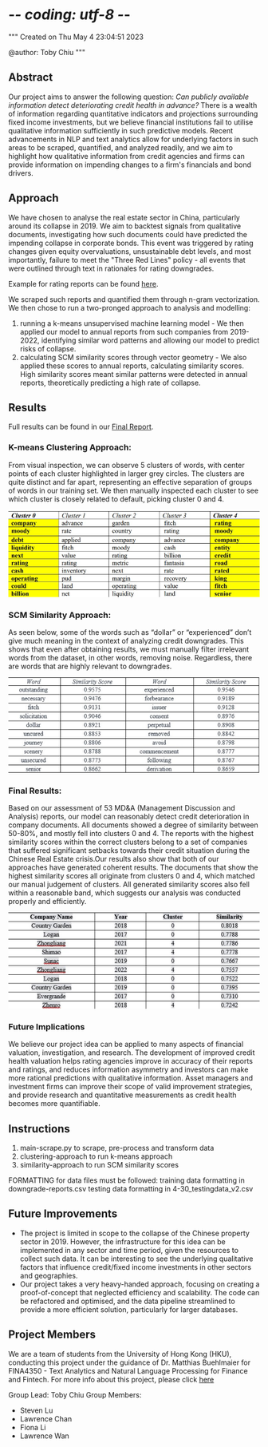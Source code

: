 # -*- coding: utf-8 -*-
"""
Created on Thu May  4 23:04:51 2023

@author: Toby Chiu
"""
## Abstract
Our project aims to answer the following question: *Can publicly available information detect deteriorating credit health in advance?* There is a wealth of information regarding quantitative indicators and projections surrounding fixed income investments, but we believe financial institutions fail to utilise qualitative information sufficiently in such predictive models. Recent advancements in NLP and text analytics allow for underlying factors in such areas to be scraped, quantified, and analyzed readily, and we aim to highlight how qualitative information from credit agencies and firms can provide information on impending changes to a firm's financials and bond drivers. 

## Approach
We have chosen to analyse the real estate sector in China, particularly around its collapse in 2019. We aim to backtest signals from qualitative documents, investigating how such documents could have predicted the impending collapse in corporate bonds. This event was triggered by rating changes given equity overvaluations, unsustainable debt levels, and most importantly, failure to meet the "Three Red Lines" policy - all events that were outlined through text in rationales for rating downgrades.

Example for rating reports can be found [here](https://www.moodys.com/research/Moodys-downgrades-Evergrandes-bond-rating-to-B2-outlook-negative--PR_212356).

We scraped such reports and quantified them through n-gram vectorization. We then chose to run a two-pronged approach to analysis and modelling:
1. running a k-means unsupervised machine learning model - We then applied our model to annual reports from such companies from 2019-2022, identifying similar word patterns and allowing our model to predict risks of collapse. 
2. calculating SCM similarity scores through vector geometry - We also applied these scores to annual reports, calculating similarity scores. High similarity scores meant similar patterns were detected in annual reports, theoretically predicting a high rate of collapse.

## Results
Full results can be found in our [Final Report](Final%20Report.pdf).

### K-means Clustering Approach:
From visual inspection, we can observe 5 clusters of words, with center points of each cluster highlighted in larger grey circles. The clusters are quite distinct and far apart, representing an effective separation of groups of words in our training set. We then manually inspected each cluster to see which cluster is closely related to default, picking cluster 0 and 4. 

![Results from K-means Clustering Approach](/Images/clustering%20approach%20results.jpg)

### SCM Similarity Approach:
As seen below, some of the words such as “dollar” or “experienced” don’t give much meaning in the context of analyzing credit downgrades. This shows that even after obtaining results, we must manually filter irrelevant words from the dataset, in other words, removing noise. Regardless, there are words that are highly relevant to downgrades. 

![Results from SCM Similarity Approach](/Images/similarity%20approach%20results.jpg)

### Final Results:
Based on our assessment of 53 MD&A (Management Discussion and Analysis) reports, our model can reasonably detect credit deterioration in company documents. All documents showed a degree of similarity between 50-80%, and mostly fell into clusters 0 and 4. The reports with the highest similarity scores within the correct clusters belong to a set of companies that suffered significant setbacks towards their credit situation during the Chinese Real Estate crisis.Our results also show that both of our approaches have generated coherent results. The documents that show the highest similarity scores all originate from clusters 0 and 4, which matched our manual judgement of clusters. All generated similarity scores also fell within a reasonable band, which suggests our analysis was conducted properly and efficiently. 

![Final Results from testing data from MD&A Section of Annual Reports](/Images/final%20results.jpg)
### Future Implications
We believe our project idea can be applied to many aspects of financial valuation, investigation, and research. The development of improved credit health valuation helps rating agencies improve in accuracy of their reports and ratings, and reduces information asymmetry and investors can make more rational predictions with qualitative information. Asset managers and investment firms can improve their scope of valid improvement strategies, and provide research and quantitative measurements as credit health becomes more quantifiable.

## Instructions
1. main-scrape.py to scrape, pre-process and transform data 
2. clustering-approach to run k-means approach
3. similarity-approach to run SCM similarity scores

FORMATTING for data files must be followed:
training data formatting in downgrade-reports.csv
testing data formatting in 4-30_testingdata_v2.csv

## Future Improvements
- The project is limited in scope to the collapse of the Chinese property sector in 2019. However, the infrastructure for this idea can be implemented in any sector and time period, given the resources to collect such data. It can be interesting to see the underlying qualitative factors that influence credit/fixed income investments in other sectors and geographies.
- Our project takes a very heavy-handed approach, focusing on creating a proof-of-concept that neglected efficiency and scalability. The code can be refactored and optimised, and the data pipeline streamlined to provide a more efficient solution, particularly for larger databases.

## Project Members
We are a team of students from the University of Hong Kong (HKU), conducting this project under the guidance of Dr. Matthias Buehlmaier for FINA4350 - Text Analytics and Natural Language Processing for Finance and Fintech.
For more info about this project, please click [here](https://buehlmaier.github.io/FINA4350-student-blog-2023-01/)

Group Lead: Toby Chiu
Group Members:
- Steven Lu
- Lawrence Chan
- Fiona Li
- Lawrence Wan

